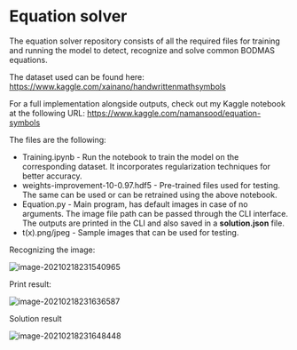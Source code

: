 # **Equation solver**

The equation solver repository consists of all the required files for training and running the model to detect, recognize and solve common BODMAS equations.

The dataset used can be found here: 
https://www.kaggle.com/xainano/handwrittenmathsymbols

For a full implementation alongside outputs, check out my Kaggle notebook at the following URL: https://www.kaggle.com/namansood/equation-symbols

The files are the following:

* Training.ipynb - Run the notebook to train the model on the corresponding dataset. It incorporates regularization techniques for better accuracy.
* weights-improvement-10-0.97.hdf5 - Pre-trained files used for testing. The same can be used or can be retrained using the above notebook.
* Equation.py - Main program, has default images in case of no arguments. The image file path can be passed through the CLI interface. The outputs are printed in the CLI and also saved in a **solution.json** file.
* t(x).png/jpeg - Sample images that can be used for testing. 

Recognizing the image:

![image-20210218231540965](C:\Users\mynam\AppData\Roaming\Typora\typora-user-images\image-20210218231540965.png)

Print result:

![image-20210218231636587](C:\Users\mynam\AppData\Roaming\Typora\typora-user-images\image-20210218231636587.png)

Solution result

![image-20210218231648448](C:\Users\mynam\AppData\Roaming\Typora\typora-user-images\image-20210218231648448.png)